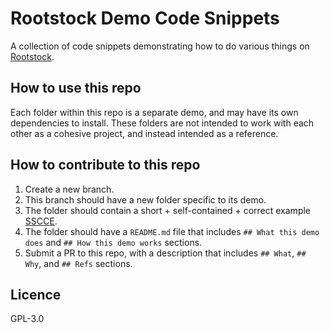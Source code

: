 # Rootstock Demo Code Snippets

A collection of code snippets demonstrating how to do
various things on [Rootstock](https://developers.rsk.co/).

## How to use this repo

Each folder within this repo is a separate demo,
and may have its own dependencies to install.
These folders are not intended to work with
each other as a cohesive project,
and instead intended as a reference.

## How to contribute to this repo

1. Create a new branch.
1. This branch should have a new folder specific to its demo.
1. The folder should contain a
   short + self-contained + correct example
   [SSCCE](http://sscce.org/).
1. The folder should have a `README.md` file that includes
   `## What this demo does` and `## How this demo works` sections.
1. Submit a PR to this repo, with a description that includes
   `## What`, `## Why`, and `## Refs` sections.

## Licence

GPL-3.0
